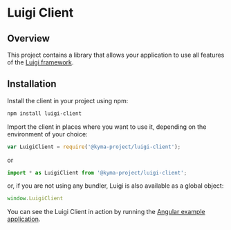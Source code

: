 # Luigi Client

## Overview

This project contains a library that allows your application to use all features of the [Luigi framework](../core).

## Installation

Install the client in your project using npm:
```bash
npm install luigi-client
```

Import the client in places where you want to use it, depending on the environment of your choice:
```javascript
var LuigiClient = require('@kyma-project/luigi-client');
```
or
```javascript
import * as LuigiClient from '@kyma-project/luigi-client';
```
or, if you are not using any bundler, Luigi is also available as a global object:
```javascript
window.LuigiClient
```
You can see the Luigi Client in action by running the [Angular example application](/core/examples/luigi-sample-angular).
